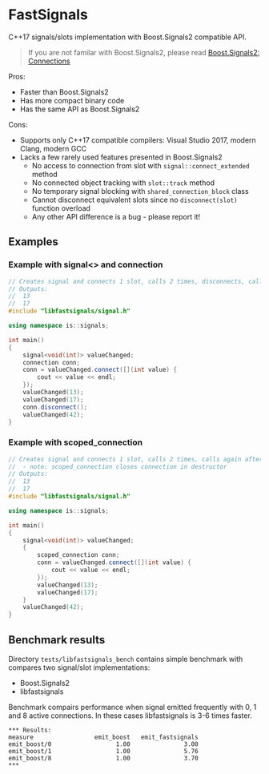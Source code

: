 # FastSignals

C++17 signals/slots implementation with Boost.Signals2 compatible API.

>If you are not familar with Boost.Signals2, please read [Boost.Signals2: Connections](https://theboostcpplibraries.com/boost.signals2-connections)

Pros:

* Faster than Boost.Signals2
* Has more compact binary code
* Has the same API as Boost.Signals2

Cons:

* Supports only C++17 compatible compilers: Visual Studio 2017, modern Clang, modern GCC
* Lacks a few rarely used features presented in Boost.Signals2
    * No access to connection from slot with `signal::connect_extended` method
    * No connected object tracking with `slot::track` method
    * No temporary signal blocking with `shared_connection_block` class
    * Cannot disconnect equivalent slots since no `disconnect(slot)` function overload
    * Any other API difference is a bug - please report it!

## Examples

### Example with signal&lt;&gt; and connection

```cpp
// Creates signal and connects 1 slot, calls 2 times, disconnects, calls again.
// Outputs:
//  13
//  17
#include "libfastsignals/signal.h"

using namespace is::signals;

int main()
{
    signal<void(int)> valueChanged;
    connection conn;
    conn = valueChanged.connect([](int value) {
        cout << value << endl;
    });
    valueChanged(13);
    valueChanged(17);
    conn.disconnect();
    valueChanged(42);
}
```

### Example with scoped_connection

```cpp
// Creates signal and connects 1 slot, calls 2 times, calls again after scoped_connection destroyed.
//  - note: scoped_connection closes connection in destructor
// Outputs:
//  13
//  17
#include "libfastsignals/signal.h"

using namespace is::signals;

int main()
{
    signal<void(int)> valueChanged;
    {
        scoped_connection conn;
        conn = valueChanged.connect([](int value) {
            cout << value << endl;
        });
        valueChanged(13);
        valueChanged(17);
    }
    valueChanged(42);
}
```

## Benchmark results

Directory `tests/libfastsignals_bench` contains simple benchmark with compares two signal/slot implementations:

* Boost.Signals2
* libfastsignals

Benchmark compairs performance when signal emitted frequently with 0, 1 and 8 active connections. In these cases libfastsignals is 3-6 times faster.

```
*** Results:
measure                 emit_boost   emit_fastsignals
emit_boost/0                  1.00               3.00
emit_boost/1                  1.00               5.76
emit_boost/8                  1.00               3.70
***
```
